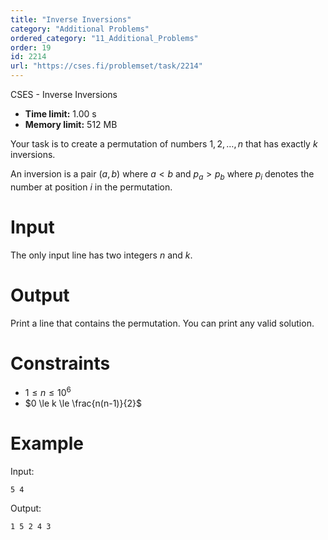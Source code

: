 ```yaml
---
title: "Inverse Inversions"
category: "Additional Problems"
ordered_category: "11_Additional_Problems"
order: 19
id: 2214
url: "https://cses.fi/problemset/task/2214"
---
```


CSES - Inverse Inversions

  * **Time limit:** 1.00 s
  * **Memory limit:** 512 MB

Your task is to create a permutation of numbers $1,2,\dots,n$ that has exactly
$k$ inversions.

An inversion is a pair $(a,b)$ where $a<b$ and $p_a>p_b$ where $p_i$ denotes
the number at position $i$ in the permutation.

# Input

The only input line has two integers $n$ and $k$.

# Output

Print a line that contains the permutation. You can print any valid solution.

# Constraints

  * $1 \le n \le 10^6$
  * $0 \le k \le \frac{n(n-1)}{2}$

# Example

Input:

    
    
    5 4
    

Output:

    
    
    1 5 2 4 3
    

